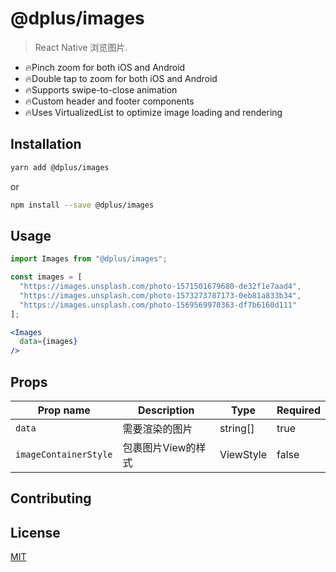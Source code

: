 # @dplus/images

> React Native 浏览图片.


- 🔥Pinch zoom for both iOS and Android
- 🔥Double tap to zoom for both iOS and Android
- 🔥Supports swipe-to-close animation
- 🔥Custom header and footer components
- 🔥Uses VirtualizedList to optimize image loading and rendering


## Installation

```bash
yarn add @dplus/images
```

or

```bash
npm install --save @dplus/images
```

## Usage

```jsx
import Images from "@dplus/images";

const images = [
  "https://images.unsplash.com/photo-1571501679680-de32f1e7aad4",
  "https://images.unsplash.com/photo-1573273787173-0eb81a833b34",
  "https://images.unsplash.com/photo-1569569970363-df7b6160d111"
];

<Images
  data={images}
/>
```


## Props

| Prop name                | Description                                                                                         | Type                                                        | Required |
| ------------------------ | --------------------------------------------------------------------------------------------------- | ----------------------------------------------------------- | -------- |
| `data`                 | 需要渲染的图片                                                                          | string[]                                               | true     |
| `imageContainerStyle`           | 包裹图片View的样式    | ViewStyle | false 



## Contributing



## License

[MIT](LICENSE)
